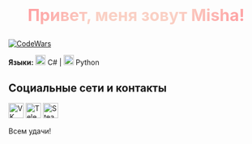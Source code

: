 # <p align="center"><span style="background: linear-gradient(-45deg, #ff9a9e, #fad0c4, #fad0c4, #ff9a9e); -webkit-background-clip: text; -webkit-text-fill-color: transparent; font-weight: bold; font-size: 32px;">Привет, меня зовут Misha!</span></p>

[![CodeWars](https://www.codewars.com/users/Friski/badges/large)](https://www.codewars.com/users/Friski) 

**Языки:** <img src="https://simpleicons.org/icons/csharp.svg" width="20" alt="C#" /> C# | <img src="https://simpleicons.org/icons/python.svg" width="20" alt="Python" /> Python

## Социальные сети и контакты

[<img src="https://simpleicons.org/icons/vk.svg" width="30" alt="VK" />](https://vk.com/sharkdas) 
[<img src="https://simpleicons.org/icons/telegram.svg" width="30" alt="Telegram" />](https://t.me/holdsnap00) 
[<img src="https://simpleicons.org/icons/steam.svg" width="30" alt="Steam" />](https://steamcommunity.com/profiles/76561198322624145/) 

Всем удачи!
